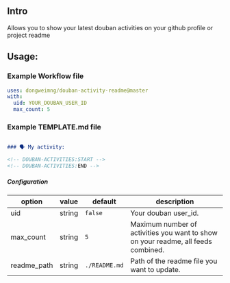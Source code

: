 ## Intro

Allows you to show your latest douban activities on your github profile or project readme

## Usage:

### Example Workflow file

```yaml
uses: dongweimng/douban-activity-readme@master
with:
  uid: YOUR_DOUBAN_USER_ID
  max_count: 5
```

### Example TEMPLATE.md file

```markdown

### 🗣 My activity:

<!-- DOUBAN-ACTIVITIES:START -->
<!-- DOUBAN-ACTIVITIES:END -->
```

##### Configuration

| option | value   | default   | description |
| ------ | ------- | --------- | ----------- |
| uid | string  | `false` | Your douban user_id. |
| max_count   | string  | `5` | Maximum number of activities you want to show on your readme, all feeds combined. |
| readme_path    | string | `./README.md`  | Path of the readme file you want to update. |
